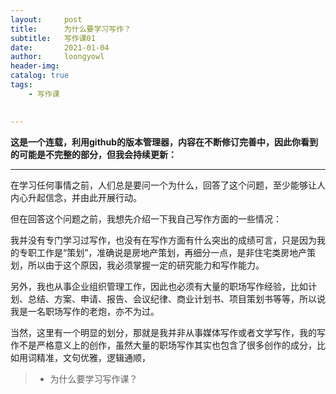 ```yaml
---
layout:     post
title:      为什么要学习写作？
subtitle:   写作课01
date:       2021-01-04
author:     loongyowl
header-img: 
catalog: true
tags:
    - 写作课
   

---
```


**这是一个连载，利用github的版本管理器，内容在不断修订完善中，因此你看到的可能是不完整的部分，但我会持续更新：**

----



在学习任何事情之前，人们总是要问一个为什么，回答了这个问题，至少能够让人内心升起信念，并由此开展行动。

但在回答这个问题之前，我想先介绍一下我自己写作方面的一些情况：

我并没有专门学习过写作，也没有在写作方面有什么突出的成绩可言，只是因为我的专职工作是“策划”，准确说是房地产策划，再细分一点，是非住宅类房地产策划，所以由于这个原因，我必须掌握一定的研究能力和写作能力。

另外，我也从事企业组织管理工作，因此也必须有大量的职场写作经验，比如计划、总结、方案、申请、报告、会议纪律、商业计划书、项目策划书等等，所以说我是一名职场写作的老炮，亦不为过。

当然，这里有一个明显的划分，那就是我并非从事媒体写作或者文学写作，我的写作不是严格意义上的创作，虽然大量的职场写作其实也包含了很多创作的成分，比如用词精准，文句优雅，逻辑通顺，



> - 为什么要学习写作课？

